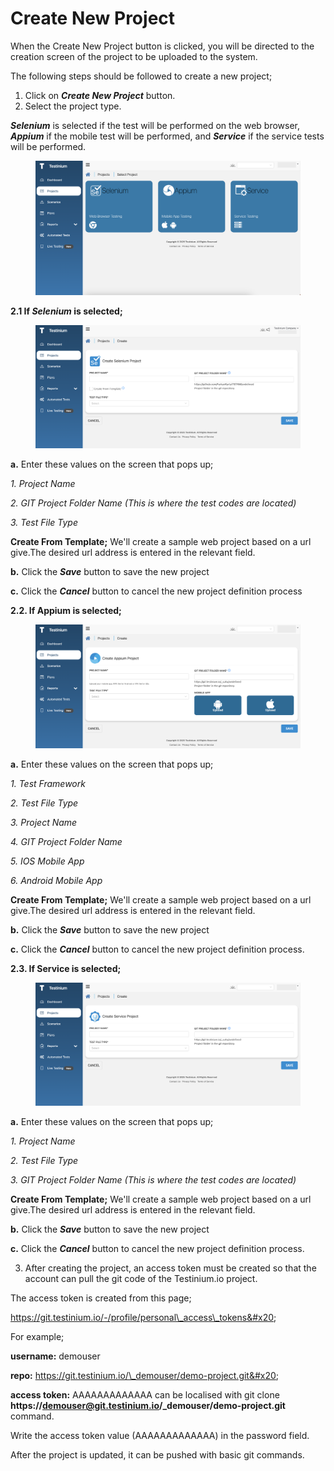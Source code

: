 # Create New Project

When the Create New Project button is clicked, you will be directed to the creation screen of the project to be uploaded to the system.

The following steps should be followed to create a new project;

1. Click on _**Create New Project**_ button.
2. Select the project type.

_**Selenium**_ is selected if the test will be performed on the web browser, _**Appium**_ if the mobile test will be performed, and _**Service**_ if the service tests will be performed.

<figure><img src="../../.gitbook/assets/Screenshot 2025-01-28 at 12.16.06.png" alt=""><figcaption></figcaption></figure>

&#x20;**2.1  If&#x20;**_**Selenium**_**&#x20;is selected;**

<figure><img src="../../.gitbook/assets/Screenshot 2025-01-28 at 12.19.42.png" alt=""><figcaption></figcaption></figure>

**a.** Enter these values on the screen that pops up;

&#x20;   _1. Project Name_

&#x20;   _2. GIT Project Folder Name (This is where the test codes are located)_

&#x20;   _3. Test File Type_

**Create From Template;** We'll create a sample web project based on a url give.The desired url     address is entered in the relevant field.

**b.** Click the _**Save**_ button to save the new project

**c.** Click the _**Cancel**_ button to cancel the new project definition process



**2.2. If  Appium is selected;**

<figure><img src="../../.gitbook/assets/Screenshot 2025-01-28 at 12.38.16.png" alt=""><figcaption></figcaption></figure>

**a.** Enter these values on the screen that pops up;

&#x20;    _1. Test Framework_

&#x20;    _2. Test File Type_

&#x20;    _3. Project Name_

&#x20;    _4. GIT Project Folder Name_

&#x20;    _5. IOS Mobile App_

&#x20;    _6. Android Mobile App_

**Create From Template;** We'll create a sample web project based on a url give.The desired url     address is entered in the relevant field.

**b.** Click the _**Save**_ button to save the new project

**c.** Click the _**Cancel**_ button to cancel the new project definition process.



**2.3. If Service is selected;**

<figure><img src="../../.gitbook/assets/Screenshot 2025-01-28 at 12.45.06.png" alt=""><figcaption></figcaption></figure>

**a.** Enter these values on the screen that pops up;

&#x20;     _1. Project Name_

&#x20;    _2. Test File Type_

&#x20;   _3. GIT Project Folder Name (This is where the test codes are located)_

**Create From Template;** We'll create a sample web project based on a url give.The desired url address is entered in the relevant field.

**b.** Click the _**Save**_ button to save the new project

**c.** Click the _**Cancel**_ button to cancel the new project definition process.



3. After creating the project, an access token must be created so that the account can pull the git code of the Testinium.io project.&#x20;

&#x20;    The access token is created from this page;&#x20;

&#x20;    https://git.testinium.io/-/profile/personal\_access\_tokens&#x20;

&#x20;    For example;

&#x20;    **username:** demouser&#x20;

&#x20;    **repo:** https://git.testinium.io/\_demouser/demo-project.git&#x20;

&#x20;    **access token:** AAAAAAAAAAAAA  can be localised with git clone **https://demouser@git.testinium.io/\_demouser/demo-project.git** command.&#x20;

&#x20;  Write the access token value (AAAAAAAAAAAAA) in the password field.&#x20;

&#x20;  After the project is updated, it can be pushed with basic git commands.&#x20;
